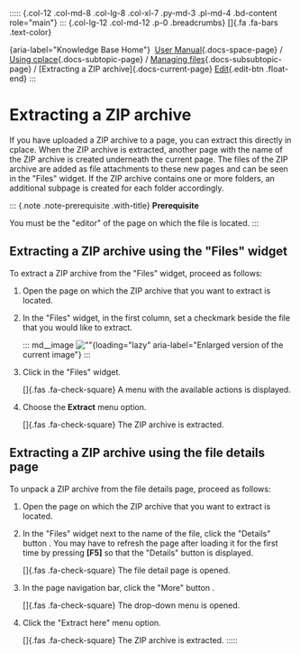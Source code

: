 ::::: {.col-12 .col-md-8 .col-lg-8 .col-xl-7 .py-md-3 .pl-md-4 .bd-content role="main"}
::: {.col-lg-12 .col-md-12 .p-0 .breadcrumbs}
[]{.fa .fa-bars .text-color}

[](https://docs.cplace.io/){aria-label="Knowledge Base Home"}  [User
Manual](/user-manual-en/){.docs-space-page} / [Using
cplace](/user-manual-en/cplace-anwenden/){.docs-subtopic-page} /
[Managing
files](/user-manual-en/cplace-anwenden/dateien-verwalten/){.docs-subsubtopic-page}
/ [Extracting a ZIP archive]{.docs-current-page} [
Edit](https://github.com/collaborationfactory/cplace-doc-user-enu/blob/release/25.2/cplace-anwenden/dateien-verwalten/zip-entpacken.md){.edit-btn
.float-end}
:::

# Extracting a ZIP archive

If you have uploaded a ZIP archive to a page, you can extract this
directly in cplace. When the ZIP archive is extracted, another page with
the name of the ZIP archive is created underneath the current page. The
files of the ZIP archive are added as file attachments to these new
pages and can be seen in the "Files" widget. If the ZIP archive contains
one or more folders, an additional subpage is created for each folder
accordingly.

::: {.note .note-prerequisite .with-title}
**Prerequisite**

You must be the "editor" of the page on which the file is located.
:::

## Extracting a ZIP archive using the "Files" widget

To extract a ZIP archive from the "Files" widget, proceed as follows:

1.  Open the page on which the ZIP archive that you want to extract is
    located.

2.  In the "Files" widget, in the first column, set a checkmark beside
    the file that you would like to extract.

    ::: md__image
    [](../../../graphics/cplace-anwenden/Widget-Dateien-Haken-ZIP-de.png)
    ![\"\"](../../../graphics/cplace-anwenden/Widget-Dateien-Haken-ZIP-de.png){loading="lazy"
    aria-label="Enlarged version of the current image"}
    :::

3.  Click in the "Files" widget.

    []{.fas .fa-check-square} A menu with the available actions is
    displayed.

4.  Choose the **Extract** menu option.

    []{.fas .fa-check-square} The ZIP archive is extracted.

## Extracting a ZIP archive using the file details page

To unpack a ZIP archive from the file details page, proceed as follows:

1.  Open the page on which the ZIP archive that you want to extract is
    located.

2.  In the "Files" widget next to the name of the file, click the
    "Details" button . You may have to refresh the page after loading it
    for the first time by pressing **\[F5\]** so that the "Details"
    button is displayed.

    []{.fas .fa-check-square} The file detail page is opened.

3.  In the page navigation bar, click the "More" button .

    []{.fas .fa-check-square} The drop-down menu is opened.

4.  Click the "Extract here" menu option.

    []{.fas .fa-check-square} The ZIP archive is extracted.
:::::
